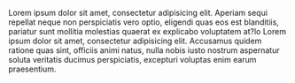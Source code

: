 Lorem ipsum dolor sit amet, consectetur adipisicing elit. Aperiam sequi repellat neque non perspiciatis vero optio, eligendi quas eos est blanditiis, pariatur sunt mollitia molestias quaerat ex explicabo voluptatem at?lo Lorem ipsum dolor sit amet, consectetur adipisicing elit. Accusamus quidem ratione quas sint, officiis animi natus, nulla nobis iusto nostrum aspernatur soluta veritatis ducimus perspiciatis, excepturi voluptas enim earum praesentium.